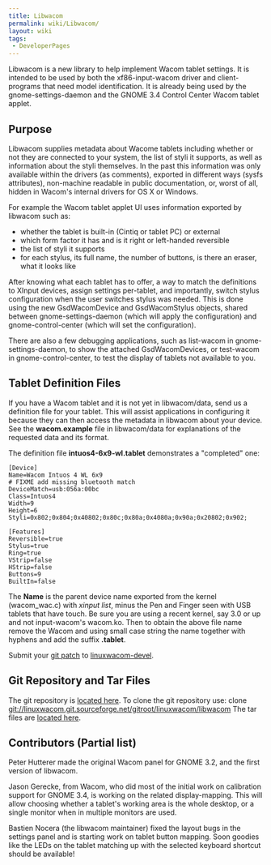 ```yaml
---
title: Libwacom
permalink: wiki/Libwacom/
layout: wiki
tags:
 - DeveloperPages
---
```


Libwacom is a new library to help implement Wacom tablet settings. It is
intended to be used by both the xf86-input-wacom driver and
client-programs that need model identification. It is already being used
by the gnome-settings-daemon and the GNOME 3.4 Control Center Wacom
tablet applet.

Purpose
-------

Libwacom supplies metadata about Wacome tablets including whether or not
they are connected to your system, the list of styli it supports, as
well as information about the styli themselves. In the past this
information was only available within the drivers (as comments),
exported in different ways (sysfs attributes), non-machine readable in
public documentation, or, worst of all, hidden in Wacom's internal
drivers for OS X or Windows.

For example the Wacom tablet applet UI uses information exported by
libwacom such as:

-   whether the tablet is built-in (Cintiq or tablet PC) or external
-   which form factor it has and is it right or left-handed reversible
-   the list of styli it supports
-   for each stylus, its full name, the number of buttons, is there an
    eraser, what it looks like

After knowing what each tablet has to offer, a way to match the
definitions to XInput devices, assign settings per-tablet, and
importantly, switch stylus configuration when the user switches stylus
was needed. This is done using the new GsdWacomDevice and GsdWacomStylus
objects, shared between gnome-settings-daemon (which will apply the
configuration) and gnome-control-center (which will set the
configuration).

There are also a few debugging applications, such as list-wacom in
gnome-settings-daemon, to show the attached GsdWacomDevices, or
test-wacom in gnome-control-center, to test the display of tablets not
available to you.

Tablet Definition Files
-----------------------

If you have a Wacom tablet and it is not yet in libwacom/data, send us a
definition file for your tablet. This will assist applications in
configuring it because they can then access the metadata in libwacom
about your device. See the **wacom.example** file in libwacom/data for
explanations of the requested data and its format.

The definition file **intuos4-6x9-wl.tablet** demonstrates a "completed"
one:

    [Device]
    Name=Wacom Intuos 4 WL 6x9
    # FIXME add missing bluetooth match
    DeviceMatch=usb:056a:00bc
    Class=Intuos4
    Width=9
    Height=6
    Styli=0x802;0x804;0x40802;0x80c;0x80a;0x4080a;0x90a;0x20802;0x902;

    [Features]
    Reversible=true
    Stylus=true
    Ring=true
    VStrip=false
    HStrip=false
    Buttons=9
    BuiltIn=false

The **Name** is the parent device name exported from the kernel
(wacom\_wac.c) with *xinput list*, minus the Pen and Finger seen with
USB tablets that have touch. Be sure you are using a recent kernel, say
3.0 or up and not input-wacom's wacom.ko. Then to obtain the above file
name remove the Wacom and using small case string the name together with
hyphens and add the suffix **.tablet**.

Submit your [git patch](/wiki/Submitting_Patches "wikilink") to
[linuxwacom-devel](https://lists.sourceforge.net/lists/listinfo/linuxwacom-devel).

Git Repository and Tar Files
----------------------------

The git repository is [located
here](http://linuxwacom.git.sourceforge.net/git/gitweb.cgi?p=linuxwacom/libwacom;a=summary).
To clone the git repository use: clone
<git://linuxwacom.git.sourceforge.net/gitroot/linuxwacom/libwacom> The
tar files are [located
here](http://sourceforge.net/projects/linuxwacom/files/libwacom/).

Contributors (Partial list)
---------------------------

Peter Hutterer made the original Wacom panel for GNOME 3.2, and the
first version of libwacom.

Jason Gerecke, from Wacom, who did most of the initial work on
calibration support for GNOME 3.4, is working on the related
display-mapping. This will allow choosing whether a tablet's working
area is the whole desktop, or a single monitor when in multiple monitors
are used.

Bastien Nocera (the libwacom maintainer) fixed the layout bugs in the
settings panel and is starting work on tablet button mapping. Soon
goodies like the LEDs on the tablet matching up with the selected
keyboard shortcut should be available!
